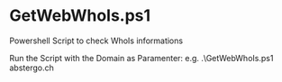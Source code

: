 # GetWebWhoIs.ps1
Powershell Script to check WhoIs informations


Run the Script with the Domain as Paramenter:
e.g. .\GetWebWhoIs.ps1 abstergo.ch

